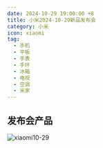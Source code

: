 ```yaml
---
date: 2024-10-29 19:00:00 +8
title: 小米2024-10-29新品发布会
category: 小米
icon: xiaomi
tag:
  - 手机
  - 平板
  - 手表
  - 手环
  - 冰箱
  - 电视
  - 空调
  - 米家
---
```


## 发布会产品

![xiaomi10-29](./assets/xiaomi10-29.jpg)
